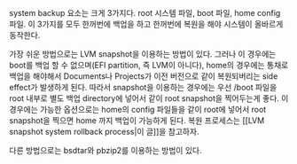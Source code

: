 system backup 요소는 크게 3가지다. root 시스템 파일, boot 파일, home config 파일.
이 3가지를 모두 한꺼번에 백업을 하고 한꺼번에 복원을 해야 시스템이 올바르게 동작한다.

가장 쉬운 방법으로는 LVM snapshot을 이용하는 방법이 있다. 그러나 이 경우에는 boot를 백업 할 수 없으며(EFI partition, 즉 LVM이 아니다), home의 경우에는 통채로 백업을 해야해서 Documents나 Projects가 이전 버전으로 같이 복원되버리는 side effect가 발생하게 된다. 
따라서 snapshot을 이용하는 경우에는 우선 /boot 파일을 root 내부로 별도 백업 directory에 넣어서 같이 root snapshot을 찍어두는게 좋다. 이 경우에는 가능한 옵션으로는 home의 config 파일들을 같이 root에 넣어서 root snapshot을 찍으면 home 까지 백업이 가능하게 된다.
복원 프로세스는 [[LVM snapshot system rollback process|이 글]]을 참고하자.

다른 방법으로는 bsdtar와 pbzip2를 이용하는 방법이 있다. 